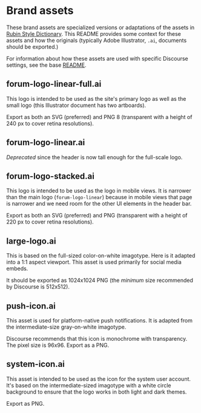 # Brand assets

These brand assets are specialized versions or adaptations of the assets in [Rubin Style Dictionary](https://github.com/lsst-sqre/rubin-style-dictionary/tree/main/assets). This README provides some context for these assets and how the originals (typically Adobe Illustrator, `.ai`, documents should be exported.)

For information about how these assets are used with specific Discourse settings, see the base [README](../README.md).

## forum-logo-linear-full.ai

This logo is intended to be used as the site's primary logo as well as the small logo (this Illustrator document has two artboards).

Export as both an SVG (preferred) and PNG 8 (transparent with a height of 240 px to cover retina resolutions).

## forum-logo-linear.ai

_Deprecated_ since the header is now tall enough for the full-scale logo.

## forum-logo-stacked.ai

This logo is intended to be used as the logo in mobile views. It is narrower than the main logo (`forum-logo-linear`) because in mobile views that page is narrower and we need room for the other UI elements in the header bar.

Export as both an SVG (preferred) and PNG (transparent with a height of 220 px to cover retina resolutions).

## large-logo.ai

This is based on the full-sized color-on-white imagotype. Here is it adapted into a 1:1 aspect viewport. This asset is used primarily for social media embeds.

It should be exported as 1024x1024 PNG (the _minimum_ size recommended by Discourse is 512x512).

## push-icon.ai

This asset is used for platform-native push notifications. It is adapted from the intermediate-size gray-on-white imagotype.

Discourse recommends that this icon is monochrome with transparency. The pixel size is 96x96. Export as a PNG.

## system-icon.ai

This asset is intended to be used as the icon for the system user account. It's based on the intermediate-sized imagotype with a white circle background to ensure that the logo works in both light and dark themes.

Export as PNG.
